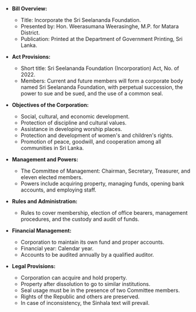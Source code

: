 - **Bill Overview:**
  - Title: Incorporate the Sri Seelananda Foundation.
  - Presented by: Hon. Weerasumana Weerasinghe, M.P. for Matara District.
  - Publication: Printed at the Department of Government Printing, Sri Lanka. 
  
- **Act Provisions:**
  - Short title: Sri Seelananda Foundation (Incorporation) Act, No. of 2022.
  - Members: Current and future members will form a corporate body named Sri Seelananda Foundation, with perpetual succession, the power to sue and be sued, and the use of a common seal.

- **Objectives of the Corporation:**
  - Social, cultural, and economic development.
  - Protection of discipline and cultural values.
  - Assistance in developing worship places.
  - Protection and development of women's and children's rights.
  - Promotion of peace, goodwill, and cooperation among all communities in Sri Lanka.

- **Management and Powers:**
  - The Committee of Management: Chairman, Secretary, Treasurer, and eleven elected members.
  - Powers include acquiring property, managing funds, opening bank accounts, and employing staff.

- **Rules and Administration:**
  - Rules to cover membership, election of office bearers, management procedures, and the custody and audit of funds.

- **Financial Management:**
  - Corporation to maintain its own fund and proper accounts.
  - Financial year: Calendar year.
  - Accounts to be audited annually by a qualified auditor.

- **Legal Provisions:**
  - Corporation can acquire and hold property.
  - Property after dissolution to go to similar institutions.
  - Seal usage must be in the presence of two Committee members.
  - Rights of the Republic and others are preserved.
  - In case of inconsistency, the Sinhala text will prevail.